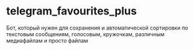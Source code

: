 # telegram_favourites_plus
Бот, который нужен для сохранения и автоматической сортировки по текстовым сообщениям, голосовым, кружочкам, различным медиафайлам и просто файлам
